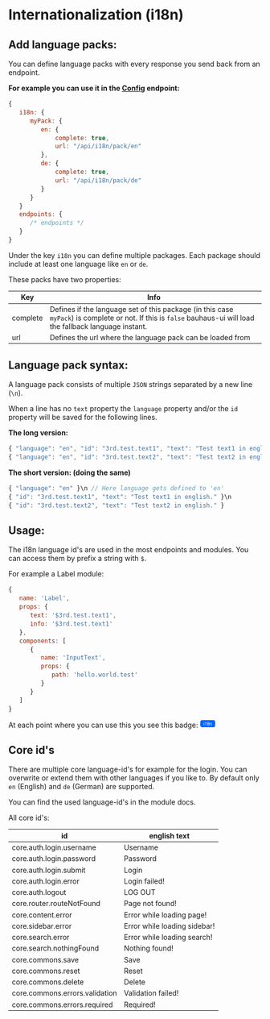 # Internationalization (i18n)
## Add language packs:
You can define language packs with every response you send back from an endpoint.

**For example you can use it in the [Config](endpoints/Config.md) endpoint:**

```js
{
   i18n: {
      myPack: {
         en: {
             complete: true,
             url: "/api/i18n/pack/en"
         },
         de: {
             complete: true,
             url: "/api/i18n/pack/de"
         }
      }
   }
   endpoints: {
      /* endpoints */
   }
}
```

Under the key `i18n` you can define multiple packages. Each package should include at least one language like `en` or `de`.

These packs have two properties:

Key      | Info
-------- | --------------------------------------------------------------------------------------------------------------------------------------------------------------
complete | Defines if the language set of this package (in this case `myPack`) is complete or not. If this is `false` bauhaus-ui will load the fallback language instant.
url      | Defines the url where the language pack can be loaded from

## Language pack syntax:
A language pack consists of multiple `JSON` strings separated by a new line (`\n`).

When a line has no `text` property the `language` property and/or the `id` property will be saved for the following lines.

**The long version:**

```js
{ "language": "en", "id": "3rd.test.text1", "text": "Test text1 in english." }\n
{ "language": "en", "id": "3rd.test.text2", "text": "Test text2 in english." }
```

**The short version: (doing the same)**

```js
{ "language": "en" }\n // Here language gets defined to 'en'
{ "id": "3rd.test.text1", "text": "Test text1 in english." }\n
{ "id": "3rd.test.text2", "text": "Test text2 in english." }
```

## Usage:
The i18n language id's are used in the most endpoints and modules. You can access them by prefix a string with `$`.

For example a Label module:

```js
{
   name: 'Label',
   props: {
      text: '$3rd.test.text1',
      info: '$3rd.test.text1'
   },
   components: [
      {
         name: 'InputText',
         props: {
            path: 'hello.world.test'
         }
      }
   ]
}
```

At each point where you can use this you see this badge: <a href="i18n.md"><img src="img/i18n.svg" height="15"/></a>

## Core id's
There are multiple core language-id's for example for the login. You can overwrite or extend them with other languages if you like to. By default only `en` (English) and `de` (German) are supported.

You can find the used language-id's in the module docs.

All core id's:

id                             | english text
------------------------------ | ----------------------------
core.auth.login.username       | Username
core.auth.login.password       | Password
core.auth.login.submit         | Login
core.auth.login.error          | Login failed!
core.auth.logout               | LOG OUT
core.router.routeNotFound      | Page not found!
core.content.error             | Error while loading page!
core.sidebar.error             | Error while loading sidebar!
core.search.error              | Error while loading search!
core.search.nothingFound       | Nothing found!
core.commons.save              | Save
core.commons.reset             | Reset
core.commons.delete            | Delete
core.commons.errors.validation | Validation failed!
core.commons.errors.required   | Required!
